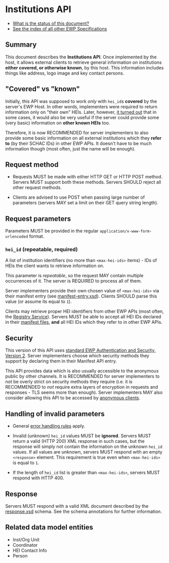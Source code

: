 Institutions API
================

* [What is the status of this document?][statuses]
* [See the index of all other EWP Specifications][develhub]


Summary
-------

This document describes the **Institutions API**. Once implemented by the host,
it allows external clients to retrieve general information on institutions
**either covered, or otherwise known**, by this host. This information
includes things like address, logo image and key contact persons.


<a name="known-heis"></a>

"Covered" vs "known"
--------------------

Initially, this API was supposed to work *only* with `hei_id`s **covered** by
the server's EWP Host. In other words, implementers were required to return
information only on "their own" HEIs. Later, however, [it turned
out](https://github.com/erasmus-without-paper/ewp-specs-api-iias/issues/6) that
in some cases, it would also be very useful if the server could provide some
(very basic) information on **other known HEIs** too.

Therefore, it is now RECOMMENDED for server implementers to also provide some
basic information on all external institutions which they **refer to** (by
their SCHAC IDs) in other EWP APIs. It doesn't have to be much information
though (most often, just the name will be enough).


Request method
--------------

 * Requests MUST be made with either HTTP GET or HTTP POST method. Servers MUST
   support both these methods. Servers SHOULD reject all other request methods.

 * Clients are advised to use POST when passing large number of parameters
   (servers MAY set a limit on their GET query string length).


Request parameters
------------------

Parameters MUST be provided in the regular `application/x-www-form-urlencoded`
format.


### `hei_id` (repeatable, required)

A list of institution identifiers (no more than `<max-hei-ids>` items) - IDs of
HEIs the client wants to retrieve information on.

This parameter is *repeatable*, so the request MAY contain multiple occurrences
of it. The server is REQUIRED to process all of them.

Server implementers provide their own chosen value of `<max-hei-ids>` via their
manifest entry (see [manifest-entry.xsd](manifest-entry.xsd)). Clients SHOULD
parse this value (or assume its equal to `1`).

Clients may retrieve proper HEI identifiers from other EWP APIs (most often,
the [Registry Service][registry-spec]). Servers MUST be able to accept all HEI
IDs declared in their [manifest files][discovery-api], **and** all HEI IDs
which they refer to in other EWP APIs.


Security
--------

This version of this API uses [standard EWP Authentication and Security,
Version 2][sec-v2]. Server implementers choose which security methods they
support by declaring them in their Manifest API entry.

This API provides data which is also usually accessible to the anonymous public
by other channels. It is RECOMMENDED for server implementers to not be overly
strict on security methods they require (i.e. it is RECOMMENDED to *not*
require extra layers of encryption in requests and responses - TLS seems more
than enough). Server implementers MAY also consider allowing this API to be
accessed by [anonymous clients][cliauth-none].


Handling of invalid parameters
------------------------------

 * General [error handling rules][error-handling] apply.

 * Invalid (unknown) `hei_id` values MUST be **ignored**. Servers MUST return
   a valid (HTTP 200) XML response in such cases, but the response will simply
   not contain the information on the unknown `hei_id` values. If all values
   are unknown, servers MUST respond with an empty `<response>` element.
   This requirement is true even when `<max-hei-ids>` is equal to `1`.

 * If the length of `hei_id` list is greater than `<max-hei-ids>`, servers
   MUST respond with HTTP 400.


Response
--------

Servers MUST respond with a valid XML document described by the
[response.xsd](response.xsd) schema. See the schema annotations for further
information.


Related data model entities
---------------------------

 * Inst/Org Unit
 * Coordinator
 * HEI Contact Info
 * Person


[develhub]: http://developers.erasmuswithoutpaper.eu/
[statuses]: https://github.com/erasmus-without-paper/ewp-specs-management#statuses
[registry-spec]: https://github.com/erasmus-without-paper/ewp-specs-api-registry
[discovery-api]: https://github.com/erasmus-without-paper/ewp-specs-api-discovery
[echo]: https://github.com/erasmus-without-paper/ewp-specs-api-echo
[error-handling]: https://github.com/erasmus-without-paper/ewp-specs-architecture#error-handling
[sec-v2]: https://github.com/erasmus-without-paper/ewp-specs-sec-intro/tree/stable-v2
[cliauth-none]: https://github.com/erasmus-without-paper/ewp-specs-sec-cliauth-none
